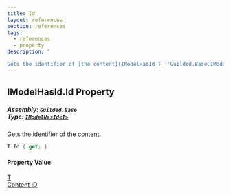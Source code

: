 ```yaml
---
title: Id
layout: references
section: references
tags:
  - references
  - property
description: "

Gets the identifier of [the content](IModelHasId_T_ 'Guilded.Base.IModelHasId<T>')."
---
```


## IModelHasId<T>.Id Property
##### **Assembly:** `Guilded.Base`<br/>**Type:** [`IModelHasId<T>`](IModelHasId_T_ 'Guilded.Base.IModelHasId<T>')

Gets the identifier of [the content](IModelHasId_T_ 'Guilded.Base.IModelHasId<T>').

```csharp
T Id { get; }
```

#### Property Value
[T](IModelHasId_T_#Guilded.Base.IModelHasId_T_.T 'Guilded.Base.IModelHasId<T>.T')  
[Content ID](IModelHasId_T_.Id 'Guilded.Base.IModelHasId<T>.Id')